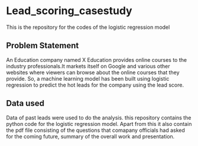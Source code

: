 # Lead_scoring_casestudy
This is the repository for the codes of the logistic regression model
## Problem Statement
An Education company named X Education provides online courses to the industry professionals.It markets itself on Google and various other websites where viewers can browse about the online courses that they provide.
So, a machine learning model has been built using logistic regression to predict the hot leads for the company using the lead score.
## Data used
Data of past leads were used to do the analysis.
this repository contains the python code for the logistic regression model. Apart from this it also contain the pdf file consisting of the questions that comapany officials had asked for the coming future, summary of the overall work and presentation.

